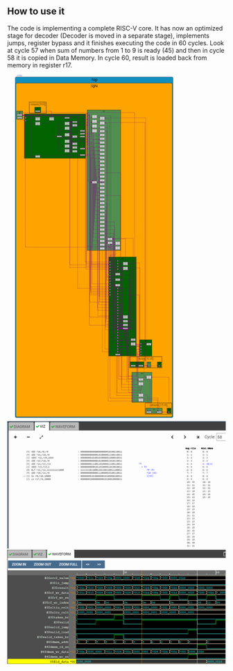 ## How to use it
The code is implementing a complete RISC-V core. It has now an optimized stage for decoder (Decoder is moved in a separate stage), implements jumps, register bypass and it finishes 
executing the code in 60 cycles. Look at cycle 57 when sum of numbers from 1 to 9 is ready (45) and then in cycle 58 it is copied in Data Memory. In cycle 60, result is loaded back from memory in register r17.

![alt text](https://github.com/RISCV-MYTH-WORKSHOP/riscv_myth_workshop_dec20-razvanionescu-77/blob/master/16_RV_Complete_RISC-V/RV_Complete_RISC-V_Diagram.PNG "Diagram")
![alt text](https://github.com/RISCV-MYTH-WORKSHOP/riscv_myth_workshop_dec20-razvanionescu-77/blob/master/16_RV_Complete_RISC-V/RV_Complete_RISC-V_Viz.PNG "Viz")
![alt text](https://github.com/RISCV-MYTH-WORKSHOP/riscv_myth_workshop_dec20-razvanionescu-77/blob/master/16_RV_Complete_RISC-V/RV_Complete_RISC-V_Waveform.PNG "Waveform")
